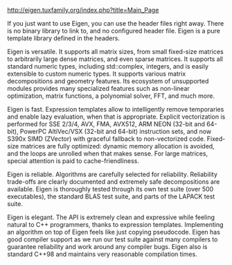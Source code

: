 


http://eigen.tuxfamily.org/index.php?title=Main_Page



If you just want to use Eigen, you can use the header files right away. There is no binary library to link to, and no configured header file. Eigen is a pure template library defined in the headers.



Eigen is versatile.
    It supports all matrix sizes, from small fixed-size matrices to arbitrarily large dense matrices, and even sparse matrices.
    It supports all standard numeric types, including std::complex, integers, and is easily extensible to custom numeric types.
    It supports various matrix decompositions and geometry features.
    Its ecosystem of unsupported modules provides many specialized features such as non-linear optimization, matrix functions, a polynomial solver, FFT, and much more.

Eigen is fast.
    Expression templates allow to intelligently remove temporaries and enable lazy evaluation, when that is appropriate.
    Explicit vectorization is performed for SSE 2/3/4, AVX, FMA, AVX512, ARM NEON (32-bit and 64-bit), PowerPC AltiVec/VSX (32-bit and 64-bit) instruction sets, and now S390x SIMD (ZVector) with graceful fallback to non-vectorized code.
    Fixed-size matrices are fully optimized: dynamic memory allocation is avoided, and the loops are unrolled when that makes sense.
    For large matrices, special attention is paid to cache-friendliness.

Eigen is reliable.
    Algorithms are carefully selected for reliability. Reliability trade-offs are clearly documented and extremely safe decompositions are available.
    Eigen is thoroughly tested through its own test suite (over 500 executables), the standard BLAS test suite, and parts of the LAPACK test suite.

Eigen is elegant.
    The API is extremely clean and expressive while feeling natural to C++ programmers, thanks to expression templates.
    Implementing an algorithm on top of Eigen feels like just copying pseudocode.
    Eigen has good compiler support as we run our test suite against many compilers to guarantee reliability and work around any compiler bugs. Eigen also is standard C++98 and maintains very reasonable compilation times.
